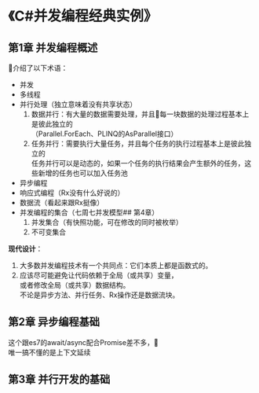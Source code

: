 # 《C#并发编程经典实例》

## 第1章 并发编程概述

介绍了以下术语：
* 并发
* 多线程
* 并行处理（独立意味着没有共享状态）
    1. 数据并行：有大量的数据需要处理，并且每一块数据的处理过程基本上是彼此独立的<br>
    （Parallel.ForEach、PLINQ的AsParallel接口）
    2. 任务并行：需要执行大量任务，并且每个任务的执行过程基本上是彼此独立的<br>
    任务并行可以是动态的，如果一个任务的执行结果会产生额外的任务，这些新增的任务也可以加入任务池
* 异步编程
* 响应式编程（Rx没有什么好说的）
* 数据流（看起来跟Rx挺像）
* 并发编程的集合（七周七并发模型## 第4章）
    1. 并发集合（有快照功能，可在修改的同时被枚举）
    2. 不可变集合

**现代设计**：

1. 大多数并发编程技术有一个共同点：它们本质上都是函数式的。
2. 应该尽可能避免让代码依赖于全局（或共享）变量，<br>
或者修改全局（或共享）数据结构。<br>
不论是异步方法、并行任务、Rx操作还是数据流块。

## 第2章 异步编程基础
这个跟es7的await/async配合Promise差不多，<br>
唯一搞不懂的是上下文延续

## 第3章 并行开发的基础